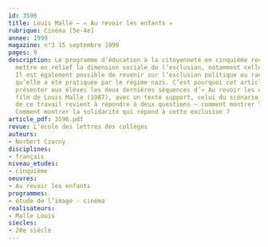 ```yaml
---
id: 3596
title: Louis Malle – « Au revoir les enfants » 
rubrique: Cinéma [5e-4e]
annee: 1999
magazine: n°3 15 septembre 1999
pages: 9
description: Le programme d’éducation à la citoyenneté en cinquième recommande de
  mettre en relief la dimension sociale de l’exclusion, notamment celle des plus pauvres.
  Il est également possible de revenir sur l’exclusion politique ou raciale, telle
  qu’elle a été pratiquée par le régime nazi. C’est pourquoi cet article propose de
  présenter aux élèves les deux dernières séquences d’« Au revoir les enfants », le
  film de Louis Malle (1987), avec un texte support, celui du scénario. L’objectif
  de ce travail revient à répondre à deux questions – comment montrer l’exclusion ?
  Comment montrer la solidarité qui répond à cette exclusion ?
article_pdf: 3596.pdf
revue: L’école des lettres des collèges
auteurs:
- Norbert Czarny
disciplines:
- français
niveau_etudes:
- cinquième
oeuvres:
- Au revoir les enfants
programmes:
- étude de l’image - cinéma
realisateurs:
- Malle Louis
siecles:
- 20e siècle
---
```

